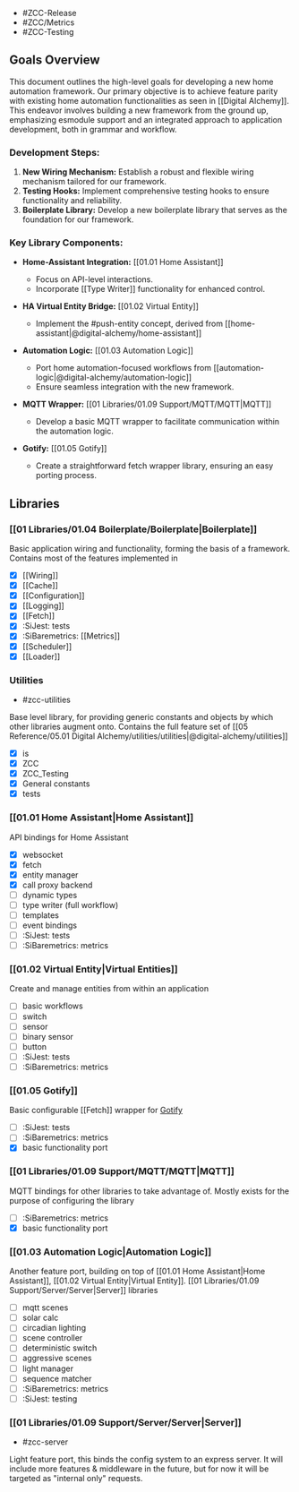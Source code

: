 - #ZCC-Release
- #ZCC/Metrics
- #ZCC-Testing
## Goals Overview

This document outlines the high-level goals for developing a new home automation framework. Our primary objective is to achieve feature parity with existing home automation functionalities as seen in [[Digital Alchemy]]. This endeavor involves building a new framework from the ground up, emphasizing esmodule support and an integrated approach to application development, both in grammar and workflow.

### Development Steps:

1. **New Wiring Mechanism:** Establish a robust and flexible wiring mechanism tailored for our framework.
2. **Testing Hooks:** Implement comprehensive testing hooks to ensure functionality and reliability.
3. **Boilerplate Library:** Develop a new boilerplate library that serves as the foundation for our framework.

### Key Library Components:

- **Home-Assistant Integration:** [[01.01 Home Assistant]]
  - Focus on API-level interactions.
  - Incorporate [[Type Writer]] functionality for enhanced control.

- **HA Virtual Entity Bridge:** [[01.02 Virtual Entity]]
  - Implement the #push-entity concept, derived from [[home-assistant|@digital-alchemy/home-assistant]]

- **Automation Logic:** [[01.03 Automation Logic]]
  - Port home automation-focused workflows from [[automation-logic|@digital-alchemy/automation-logic]]
  - Ensure seamless integration with the new framework.

- **MQTT Wrapper:** [[01 Libraries/01.09 Support/MQTT/MQTT|MQTT]]
  - Develop a basic MQTT wrapper to facilitate communication within the automation logic.

- **Gotify:** [[01.05 Gotify]]
  - Create a straightforward fetch wrapper library, ensuring an easy porting process.

## Libraries
### [[01 Libraries/01.04 Boilerplate/Boilerplate|Boilerplate]]

Basic application wiring and functionality, forming the basis of a framework. Contains most of the features implemented in 

-  [x] [[Wiring]]
-  [x] [[Cache]]
-  [x] [[Configuration]]
-  [x] [[Logging]]
-  [x] [[Fetch]]
-  [x] :SiJest: tests
-  [x] :SiBaremetrics: [[Metrics]]
-  [x] [[Scheduler]]
-  [x] [[Loader]]

### Utilities

- #zcc-utilities

Base level library, for providing generic constants and objects by which other libraries augment onto. Contains the full feature set of [[05 Reference/05.01 Digital Alchemy/utilities/utilities|@digital-alchemy/utilities]]

-  [x] is
-  [x] ZCC
-  [x] ZCC_Testing
-  [x] General constants
-  [x] tests

### [[01.01 Home Assistant|Home Assistant]]


API bindings for Home Assistant

-  [x] websocket
-  [x] fetch
-  [x] entity manager
-  [x] call proxy backend
-  [ ] dynamic types
-  [ ] type writer (full workflow)
-  [ ] templates
-  [ ] event bindings
-  [ ] :SiJest: tests
-  [ ] :SiBaremetrics: metrics
 
### [[01.02 Virtual Entity|Virtual Entities]]


Create and manage entities from within an application

-  [ ] basic workflows
-  [ ] switch
-  [ ] sensor
-  [ ] binary sensor
-  [ ] button
-  [ ] :SiJest: tests
-  [ ]  :SiBaremetrics: metrics

### [[01.05 Gotify]]

Basic configurable [[Fetch]] wrapper for [Gotify](https://gotify.net/)

-  [ ] :SiJest: tests
-  [ ] :SiBaremetrics: metrics
-  [x] basic functionality port

### [[01 Libraries/01.09 Support/MQTT/MQTT|MQTT]]


MQTT bindings for other libraries to take advantage of. Mostly exists for the purpose of configuring the library

-  [ ]  :SiBaremetrics: metrics
-  [x] basic functionality port

### [[01.03 Automation Logic|Automation Logic]]

Another feature port, building on top of [[01.01 Home Assistant|Home Assistant]], [[01.02 Virtual Entity|Virtual Entity]]. [[01 Libraries/01.09 Support/Server/Server|Server]] libraries

-  [ ] mqtt scenes
-  [ ] solar calc
-  [ ] circadian lighting
-  [ ] scene controller
-  [ ] deterministic switch
-  [ ] aggressive scenes
-  [ ] light manager
-  [ ] sequence matcher
-  [ ] :SiBaremetrics: metrics
-  [ ] :SiJest: testing

### [[01 Libraries/01.09 Support/Server/Server|Server]]

- #zcc-server

Light feature port, this binds the config system to an express server. It will include more features & middleware in the future, but for now it will be targeted as "internal only" requests. 



